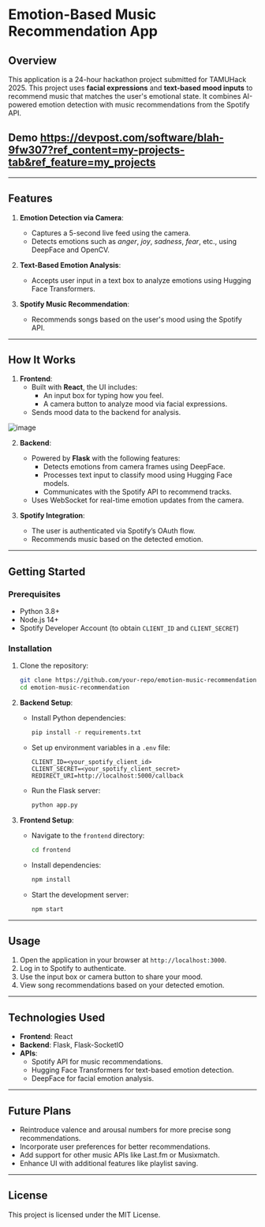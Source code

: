 # Emotion-Based Music Recommendation App

## Overview
This application is a 24-hour hackathon project submitted for TAMUHack 2025. This project uses **facial expressions** and **text-based mood inputs** to recommend music that matches the user's emotional state. It combines AI-powered emotion detection with music recommendations from the Spotify API.

## Demo https://devpost.com/software/blah-9fw307?ref_content=my-projects-tab&ref_feature=my_projects
---

## Features
1. **Emotion Detection via Camera**:
   - Captures a 5-second live feed using the camera.
   - Detects emotions such as *anger*, *joy*, *sadness*, *fear*, etc., using DeepFace and OpenCV.

2. **Text-Based Emotion Analysis**:
   - Accepts user input in a text box to analyze emotions using Hugging Face Transformers.

3. **Spotify Music Recommendation**:
   - Recommends songs based on the user's mood using the Spotify API.

---

## How It Works
1. **Frontend**:
   - Built with **React**, the UI includes:
     - An input box for typing how you feel.
     - A camera button to analyze mood via facial expressions.
   - Sends mood data to the backend for analysis.

![image](https://github.com/user-attachments/assets/c557a36d-ce5a-43b3-90b0-ce65b9f45838)

2. **Backend**:
   - Powered by **Flask** with the following features:
     - Detects emotions from camera frames using DeepFace.
     - Processes text input to classify mood using Hugging Face models.
     - Communicates with the Spotify API to recommend tracks.
   - Uses WebSocket for real-time emotion updates from the camera.

3. **Spotify Integration**:
   - The user is authenticated via Spotify’s OAuth flow.
   - Recommends music based on the detected emotion.

---

## Getting Started

### Prerequisites
- Python 3.8+
- Node.js 14+
- Spotify Developer Account (to obtain `CLIENT_ID` and `CLIENT_SECRET`)

### Installation
1. Clone the repository:
   ```bash
   git clone https://github.com/your-repo/emotion-music-recommendation.git
   cd emotion-music-recommendation
   ```

2. **Backend Setup**:
   - Install Python dependencies:
     ```bash
     pip install -r requirements.txt
     ```
   - Set up environment variables in a `.env` file:
     ```env
     CLIENT_ID=<your_spotify_client_id>
     CLIENT_SECRET=<your_spotify_client_secret>
     REDIRECT_URI=http://localhost:5000/callback
     ```
   - Run the Flask server:
     ```bash
     python app.py
     ```

3. **Frontend Setup**:
   - Navigate to the `frontend` directory:
     ```bash
     cd frontend
     ```
   - Install dependencies:
     ```bash
     npm install
     ```
   - Start the development server:
     ```bash
     npm start
     ```

---

## Usage
1. Open the application in your browser at `http://localhost:3000`.
2. Log in to Spotify to authenticate.
3. Use the input box or camera button to share your mood.
4. View song recommendations based on your detected emotion.

---

## Technologies Used
- **Frontend**: React
- **Backend**: Flask, Flask-SocketIO
- **APIs**:
  - Spotify API for music recommendations.
  - Hugging Face Transformers for text-based emotion detection.
  - DeepFace for facial emotion analysis.

---

## Future Plans
- Reintroduce valence and arousal numbers for more precise song recommendations.
- Incorporate user preferences for better recommendations.
- Add support for other music APIs like Last.fm or Musixmatch.
- Enhance UI with additional features like playlist saving.

---

## License
This project is licensed under the MIT License.

